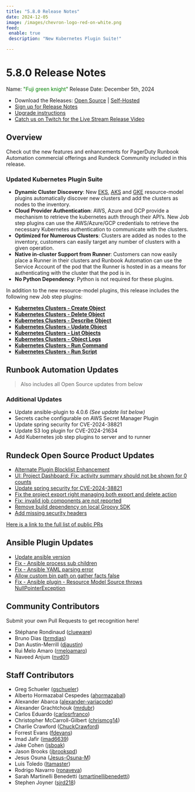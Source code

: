 ```yaml
---
title: "5.8.0 Release Notes"
date: 2024-12-05
image: /images/chevron-logo-red-on-white.png
feed:
 enable: true
 description: "New Kubernetes Plugin Suite!"

---
```


# 5.8.0 Release Notes

Name: <span style="color: green"><span class="glyphicon glyphicon-knight"></span> "Fuji green knight"</span>
Release Date: December 5th, 2024

- Download the Releases: [Open Source](https://www.rundeck.com/community-downloads/5.8.0) | [Self-Hosted](https://www.rundeck.com/enterprise-downloads/5.8.0)
- [Sign up for Release Notes](https://www.rundeck.com/release-notes-signup)
- [Upgrade instructions](/upgrading/index.md)
- [Catch us on Twitch for the Live Stream Release Video](https://www.twitch.tv/pagerduty)

## Overview

Check out the new features and enhancements for PagerDuty Runbook Automation commercial offerings and Rundeck Community included in this release.

### Updated Kubernetes Plugin Suite

- **Dynamic Cluster Discovery**: New [EKS](/manual/projects/resource-model-sources/aws-eks.md), [AKS](/manual/projects/resource-model-sources/azure-aks.md) and [GKE](/manual/projects/resource-model-sources/gcp-gke.md) resource-model plugins automatically discover new clusters and add the clusters as nodes to the inventory.
- **Cloud Provider Authentication**: AWS, Azure and GCP provide a mechanism to retrieve the kubernetes auth through their API’s. New Job step plugins can use the AWS/Azure/GCP credentials to retrieve the necessary Kubernetes authentication to communicate with the clusters.
- **Optimized for Numerous Clusters**: Clusters are added as nodes to the inventory, customers can easily target any number of clusters with a given operation.
- **Native in-cluster Support from Runner**: Customers can now easily place a Runner in their clusters and Runbook Automation can use the Service Account of the pod that the Runner is hosted in as a means for authenticating with the cluster that the pod is in.
- **No Python Dependency**: Python is not required for these plugins.

In addition to the new resource-model plugins, this release includes the following new Job step plugins:
* [**Kubernetes Clusters - Create Object**](/manual/jobs/job-plugins/node-steps/kubernetes-create-object.md)
* [**Kubernetes Clusters - Delete Object**](/manual/jobs/job-plugins/node-steps/kubernetes-delete-object.md)
* [**Kubernetes Clusters - Describe Object**](/manual/jobs/job-plugins/node-steps/kubernetes-describe-object.md)
* [**Kubernetes Clusters - Update Object**](/manual/jobs/job-plugins/node-steps/kubernetes-update-object.md)
* [**Kubernetes Clusters - List Objects**](/manual/jobs/job-plugins/node-steps/kubernetes-list-objects.md)
* [**Kubernetes Clusters - Object Logs**](/manual/jobs/job-plugins/node-steps/kubernetes-object-logs.md)
* [**Kubernetes Clusters - Run Command**](/manual/jobs/job-plugins/node-steps/kubernetes-run-command.md)
* [**Kubernetes Clusters - Run Script**](/manual/jobs/job-plugins/node-steps/kubernetes-run-script.md)

## Runbook Automation Updates

> Also includes all Open Source updates from below

### Additional Updates

* Update ansible-plugin to 4.0.6 _(See update list below)_
* Secrets cache configurable on AWS Secret Manager Plugin
* Update spring security for CVE-2024-38821
* Update S3 log plugin for CVE-2024-21634
* Add Kubernetes job step plugins to server and to runner


## Rundeck Open Source Product Updates

* [Alternate Plugin Blocklist Enhancement](https://github.com/rundeck/rundeck/pull/9432)
* [UI: Project Dashboard: Fix: activity summary should not be shown for 0 counts](https://github.com/rundeck/rundeck/pull/9428)
* [Update spring security for CVE-2024-38821](https://github.com/rundeck/rundeck/pull/9424)
* [Fix the project export right managing both export and delete action](https://github.com/rundeck/rundeck/pull/9415)
* [Fix: invalid job components are not reported](https://github.com/rundeck/rundeck/pull/9394)
* [Remove build dependency on local Groovy SDK](https://github.com/rundeck/rundeck/pull/9389)
* [Add missing security headers](https://github.com/rundeck/rundeck/pull/9383)


[Here is a link to the full list of public PRs](https://github.com/rundeck/rundeck/pulls?q=is%3Apr+milestone%3A5.8.0+is%3Aclosed)

## Ansible Plugin Updates
* [Update ansible version](https://github.com/rundeck-plugins/ansible-plugin/pull/403)
* [Fix - Ansible process sub children](https://github.com/rundeck-plugins/ansible-plugin/pull/400)
* [Fix - Ansible YAML parsing error](https://github.com/rundeck-plugins/ansible-plugin/pull/399)
* [Allow custom bin path on gather facts false](https://github.com/rundeck-plugins/ansible-plugin/pull/398)
* [Fix - Ansible plugin - Resource Model Source throws NullPointerException](https://github.com/rundeck-plugins/ansible-plugin/pull/397)


## Community Contributors

Submit your own Pull Requests to get recognition here!

* Stéphane Rondinaud ([clueware](https://github.com/clueware))
* Bruno Dias ([brmdias](https://github.com/brmdias))
* Dan Austin-Merrill ([djaustin](https://github.com/djaustin))
* Rui Melo Amaro ([rmeloamaro](https://github.com/rmeloamaro))
* Naveed Anjum ([nvd01](https://github.com/nvd01))

## Staff Contributors

* Greg Schueler ([gschueler](https://github.com/gschueler))
* Alberto Hormazabal Cespedes ([ahormazabal](https://github.com/ahormazabal))
* Alexander Abarca ([alexander-variacode](https://github.com/alexander-variacode))
* Alexander Grachtchouk ([mrdubr](https://github.com/mrdubr))
* Carlos Eduardo ([carlosrfranco](https://github.com/carlosrfranco))
* Christopher McCarroll-Gilbert ([chrismcg14](https://github.com/chrismcg14))
* Charlie Crawford ([ChuckCrawford](https://github.com/ChuckCrawford))
* Forrest Evans ([fdevans](https://github.com/fdevans))
* Imad Jafir ([imad6639](https://github.com/imad6639))
* Jake Cohen ([jsboak](https://github.com/jsboak))
* Jason Brooks ([jbrookspd](https://github.com/jbrookspd))
* Jesus Osuna ([Jesus-Osuna-M](https://github.com/Jesus-Osuna-M))
* Luis Toledo ([ltamaster](https://github.com/ltamaster))
* Rodrigo Navarro ([ronaveva](https://github.com/ronaveva))
* Sarah Martinelli Benedetti ([smartinellibenedetti](https://github.com/smartinellibenedetti))
* Stephen Joyner ([sjrd218](https://github.com/sjrd218))
